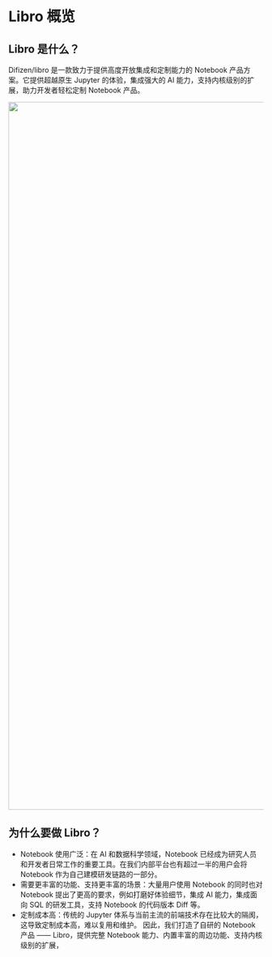 # Libro 概览

## Libro 是什么？

Difizen/libro 是一款致力于提供高度开放集成和定制能力的 Notebook 产品方案。它提供超越原生 Jupyter 的体验，集成强大的 AI 能力，支持内核级别的扩展，助力开发者轻松定制 Notebook 产品。

<img src='https://mdn.alipayobjects.com/huamei_zabatk/afts/img/A*4pLuQqXb2dUAAAAAAAAAAAAADvyTAQ/original' width='1400'/>

## 为什么要做 Libro？

- Notebook 使用广泛：在 AI 和数据科学领域，Notebook 已经成为研究人员和开发者日常工作的重要工具。在我们内部平台也有超过一半的用户会将 Notebook 作为自己建模研发链路的一部分。
- 需要更丰富的功能、支持更丰富的场景：大量用户使用 Notebook 的同时也对 Notebook 提出了更高的要求，例如打磨好体验细节，集成 AI 能力，集成面向 SQL 的研发工具，支持 Notebook 的代码版本 Diff 等。
- 定制成本高：传统的 Jupyter 体系与当前主流的前端技术存在比较大的隔阂，这导致定制成本高，难以复用和维护。
  因此，我们打造了自研的 Notebook 产品 —— Libro，提供完整 Notebook 能力、内置丰富的周边功能、支持内核级别的扩展，
